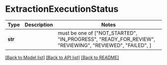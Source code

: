 # ExtractionExecutionStatus

Type | Description | Notes
------------- | ------------- | -------------
**str** |  |  must be one of ["NOT_STARTED", "IN_PROGRESS", "READY_FOR_REVIEW", "REVIEWING", "REVIEWED", "FAILED", ]

[[Back to Model list]](../README.md#documentation-for-models) [[Back to API list]](../README.md#documentation-for-api-endpoints) [[Back to README]](../README.md)

